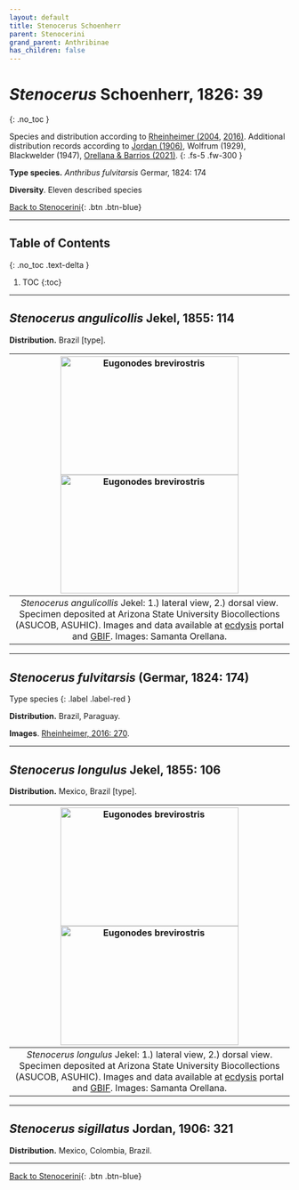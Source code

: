```yaml
---
layout: default
title: Stenocerus Schoenherr
parent: Stenocerini
grand_parent: Anthribinae
has_children: false
---
```



# _Stenocerus_ Schoenherr, 1826: 39
{: .no_toc }

Species and distribution according to [Rheinheimer (2004](https://www.zobodat.at/pdf/Mitt-Ent-Ver-Stuttgart_39_2004_0001-0244.pdf), [2016)](https://www.zobodat.at/pdf/KOR_86_2016_0243-0274.pdf). Additional distribution records according to [Jordan (1906)](https://www.biodiversitylibrary.org/item/14611#page/363/mode/1up), Wolfrum (1929), Blackwelder (1947), [Orellana & Barrios (2021)](https://www.researchgate.net/publication/348416935_Catalogue_of_the_Anthribidae_Coleoptera_Curculionoidea_of_Panama_including_new_country_records_and_a_key_to_genera).
{: .fs-5 .fw-300 }

**Type species.** _Anthribus fulvitarsis_ Germar, 1824: 174

**Diversity**. Eleven described species 

[Back to Stenocerini](https://anthribidae.github.io/anthribidae/anthribinae/stenocerini/stenocerini/){: .btn .btn-blue}

---

## Table of Contents
{: .no_toc .text-delta }

1. TOC
{:toc}

---

## _Stenocerus angulicollis_ Jekel, 1855: 114 

**Distribution.** Brazil [type].

|[<img src="https://ecdysis.org/imglib/storage/portals/scan/misc/201511/ASUHIC0070878_habitus_lateral__1446498481_web.jpg" alt="Eugonodes brevirostris" width="320" height="213.4">](https://ecdysis.org/collections/individual/index.php?occid=340338) [<img src="https://ecdysis.org/imglib/storage/portals/scan/misc/201511/ASUHIC0070878_habitus_dorsal_1_1446498481_web.jpg" alt="Eugonodes brevirostris" width="320" height="213.4">](https://ecdysis.org/collections/individual/index.php?occid=340338)|
|:--:| 
|_Stenocerus angulicollis_ Jekel: 1.) lateral view, 2.) dorsal view. Specimen deposited at Arizona State University Biocollections (ASUCOB, ASUHIC). Images and data available at [ecdysis](https://serv.biokic.asu.edu/ecdysis/index.php) portal and [GBIF](gbif.org). Images: Samanta Orellana.|

---

## _Stenocerus fulvitarsis_ (Germar, 1824: 174) 
Type species
{: .label .label-red }

**Distribution.** Brazil, Paraguay.

**Images**. [Rheinheimer, 2016: 270](https://www.zobodat.at/pdf/KOR_86_2016_0243-0274.pdf).

---
## _Stenocerus longulus_ Jekel, 1855: 106 

**Distribution.** Mexico, Brazil [type].

|[<img src="https://ecdysis.org/imglib/storage/portals/scan/misc/201511/ASUHIC0070879_habitus_lateral__1446498493_web.jpg" alt="Eugonodes brevirostris" width="320" height="213.4">](https://ecdysis.org/collections/individual/index.php?occid=340339) [<img src="https://ecdysis.org/imglib/storage/portals/scan/misc/201511/ASUHIC0070879_habitus_dorsal_1_1446498493_web.jpg" alt="Eugonodes brevirostris" width="320" height="213.4">](https://ecdysis.org/collections/individual/index.php?occid=340339)|
|:--:| 
|_Stenocerus longulus_ Jekel: 1.) lateral view, 2.) dorsal view. Specimen deposited at Arizona State University Biocollections (ASUCOB, ASUHIC). Images and data available at [ecdysis](https://serv.biokic.asu.edu/ecdysis/index.php) portal and [GBIF](gbif.org). Images: Samanta Orellana.|

---

## _Stenocerus sigillatus_ Jordan, 1906: 321 

**Distribution.** Mexico, Colombia, Brazil.

---


[Back to Stenocerini](https://anthribidae.github.io/anthribidae/anthribinae/stenocerini/stenocerini/){: .btn .btn-blue}
